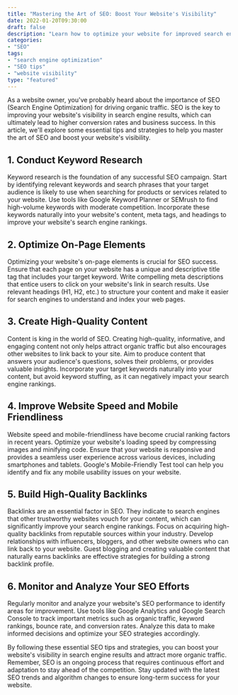 ```yaml
--- 
title: "Mastering the Art of SEO: Boost Your Website's Visibility"
date: 2022-01-20T09:30:00
draft: false
description: "Learn how to optimize your website for improved search engine rankings and increased organic traffic."
categories: 
- "SEO"
tags: 
- "search engine optimization"
- "SEO tips"
- "website visibility"
type: "featured"
--- 
```


As a website owner, you've probably heard about the importance of SEO (Search Engine Optimization) for driving organic traffic. SEO is the key to improving your website's visibility in search engine results, which can ultimately lead to higher conversion rates and business success. In this article, we'll explore some essential tips and strategies to help you master the art of SEO and boost your website's visibility.

## 1. Conduct Keyword Research

Keyword research is the foundation of any successful SEO campaign. Start by identifying relevant keywords and search phrases that your target audience is likely to use when searching for products or services related to your website. Use tools like Google Keyword Planner or SEMrush to find high-volume keywords with moderate competition. Incorporate these keywords naturally into your website's content, meta tags, and headings to improve your website's search engine rankings.

## 2. Optimize On-Page Elements

Optimizing your website's on-page elements is crucial for SEO success. Ensure that each page on your website has a unique and descriptive title tag that includes your target keyword. Write compelling meta descriptions that entice users to click on your website's link in search results. Use relevant headings (H1, H2, etc.) to structure your content and make it easier for search engines to understand and index your web pages.

## 3. Create High-Quality Content

Content is king in the world of SEO. Creating high-quality, informative, and engaging content not only helps attract organic traffic but also encourages other websites to link back to your site. Aim to produce content that answers your audience's questions, solves their problems, or provides valuable insights. Incorporate your target keywords naturally into your content, but avoid keyword stuffing, as it can negatively impact your search engine rankings.

## 4. Improve Website Speed and Mobile Friendliness

Website speed and mobile-friendliness have become crucial ranking factors in recent years. Optimize your website's loading speed by compressing images and minifying code. Ensure that your website is responsive and provides a seamless user experience across various devices, including smartphones and tablets. Google's Mobile-Friendly Test tool can help you identify and fix any mobile usability issues on your website.

## 5. Build High-Quality Backlinks

Backlinks are an essential factor in SEO. They indicate to search engines that other trustworthy websites vouch for your content, which can significantly improve your search engine rankings. Focus on acquiring high-quality backlinks from reputable sources within your industry. Develop relationships with influencers, bloggers, and other website owners who can link back to your website. Guest blogging and creating valuable content that naturally earns backlinks are effective strategies for building a strong backlink profile.

## 6. Monitor and Analyze Your SEO Efforts

Regularly monitor and analyze your website's SEO performance to identify areas for improvement. Use tools like Google Analytics and Google Search Console to track important metrics such as organic traffic, keyword rankings, bounce rate, and conversion rates. Analyze this data to make informed decisions and optimize your SEO strategies accordingly.

By following these essential SEO tips and strategies, you can boost your website's visibility in search engine results and attract more organic traffic. Remember, SEO is an ongoing process that requires continuous effort and adaptation to stay ahead of the competition. Stay updated with the latest SEO trends and algorithm changes to ensure long-term success for your website.
